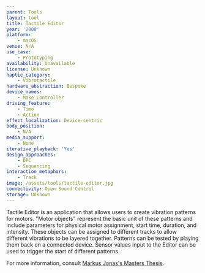 ```yaml
---
parent: Tools
layout: tool
title: Tactile Editor
year: '2008'
platform:
    - macOS
venue: N/A
use_case:
    - Prototyping
availability: Unavailable
license: Unknown
haptic_category:
    - Vibrotactile
hardware_abstraction: Bespoke
device_names:
    - Make Controller
driving_feature:
    - Time
    - Action
effect_localization: Device-centric
body_position:
    - N/A
media_support:
    - None
iterative_playback: 'Yes'
design_approaches:
    - DPC
    - Sequencing
interaction_metaphors:
    - Track
image: /assets/tools/tactile-editor.jpg
connectivity: Open Sound Control
storage: Unknown
---
```

Tactile Editor is an application that allows users to create vibration patterns for motors.
"Motor objects" represent the basic unit of these patterns and include parameters for physical motor assignment, start time, duration, and intensity.
These objects can be assigned to different tracks to allow different vibrations to be layered together.
Patterns can be tested by playing them back on a connected device.
Sensor values input to the Editor can be used to trigger the start of different patterns.

For more information, consult [Markus Jonas's Masters Thesis](https://hci.rwth-aachen.de/publications/jonas2008a.pdf).
